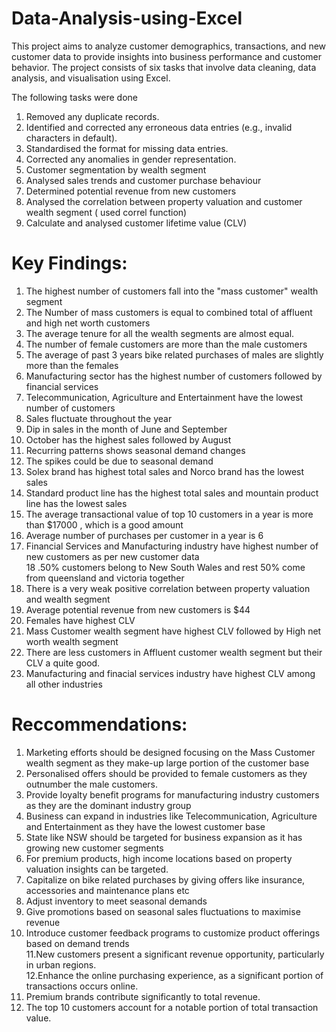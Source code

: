 # Data-Analysis-using-Excel
This project aims to analyze customer demographics, transactions, and new customer data to provide insights into business performance and customer behavior. The project consists of six tasks that involve data cleaning, data analysis, and visualisation using Excel.

The following tasks were done
1. Removed any duplicate records.
2. Identified and corrected any erroneous data entries (e.g., invalid characters in default).
3. Standardised the format for missing data entries.
4. Corrected any anomalies in gender representation.
5. Customer segmentation by wealth segment
6. Analysed sales trends and customer purchase behaviour
7. Determined potential revenue from new customers
8. Analysed the correlation between property valuation and customer wealth segment ( used correl function)
9. Calculate and analysed customer lifetime value (CLV)


# Key Findings:							
1. The highest number of customers fall into the "mass customer" wealth segment											
2. The Number of mass customers is equal to combined total of affluent and high net worth customers											
3. The average tenure for all the wealth segments are almost equal.											
4. The number of female customers are more than the male customers											
5. The average of past 3 years bike related purchases of males are slightly more than the females											
6. Manufacturing sector has the highest number of customers followed by financial services											
7. Telecommunication, Agriculture and Entertainment have the lowest number of customers											
8. Sales fluctuate throughout the year											
9. Dip in sales in the month of June and September											
10. October has the highest sales followed by August											
11. Recurring patterns shows seasonal demand changes											
12. The spikes could be due to seasonal demand											
13. Solex brand has highest total sales and Norco brand has the lowest sales											
14. Standard product line has the highest total sales and mountain  product line has the lowest sales											
15. The average transactional value of top 10 customers in a year is more than $17000 , which is a good amount											
16. Average number of purchases per customer in a year is 6											
17. Financial Services and Manufacturing industry have highest number of new customers as per new customer data											
18 .50% customers belong to New South Wales and rest 50% come from queensland and victoria together											
19. There is a very weak positive correlation between property valuation and wealth segment											
20. Average potential revenue from new customers is $44											
21. Females have highest CLV											
22. Mass Customer wealth segment have highest CLV followed by High net worth wealth segment											
23. There are less customers in Affluent customer wealth segment but their CLV a quite good.											
24. Manufacturing and finacial services industry have highest CLV among all other industries

# Reccommendations:

1. Marketing efforts should be designed focusing on the Mass Customer wealth segment as they make-up large portion of the customer base
2. Personalised offers should be provided to female customers as they outnumber the male customers.														
3. Provide loyalty benefit programs for manufacturing industry customers as they are the dominant industry group														
4. Business can expand in industries like Telecommunication, Agriculture and Entertainment as they have the lowest customer base														
5. State like NSW should be targeted for business expansion as it has growing new customer segments														
6. For premium products, high income locations based on property valuation insights can be targeted.														
7. Capitalize on bike related purchases by giving offers like insurance, accessories and maintenance plans etc														
8. Adjust inventory to meet seasonal demands														
9. Give promotions based on seasonal sales fluctuations to maximise revenue														
10. Introduce customer feedback programs to customize product offerings based on demand trends														
11.New customers present a significant revenue opportunity, particularly in urban regions.														
12.Enhance the online purchasing experience, as a significant portion of transactions occurs online.
13. Premium brands contribute significantly to total revenue.														
14. The top 10 customers account for a notable portion of total transaction value.														

